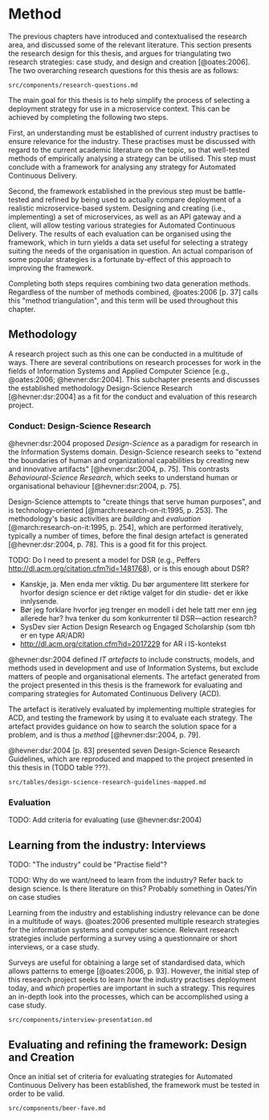 # Method

The previous chapters have introduced and contextualised the research area, and discussed some of the relevant literature. This section presents the research design for this thesis, and argues for triangulating two research strategies: case study, and design and creation [@oates:2006]. The two overarching research questions for this thesis are as follows:

```include
src/components/research-questions.md
```

The main goal for this thesis is to help simplify the process of selecting a deployment strategy for use in a microservice context. This can be achieved by completing the following two steps.

First, an understanding must be established of current industry practises to ensure relevance for the industry. These practises must be discussed with regard to the current academic literature on the topic, so that well-tested methods of empirically analysing a strategy can be utilised. This step must conclude with a framework for analysing any strategy for Automated Continuous Delivery.

Second, the framework established in the previous step must be battle-tested and refined by being used to actually compare deployment of a realistic microservice-based system. Designing and creating (i.e., implementing) a set of microservices, as well as an API gateway and a client, will allow testing various strategies for Automated Continuous Delivery. The results of each evaluation can be organised using the framework, which in turn yields a data set useful for selecting a strategy suiting the needs of the organisation in question. An actual comparison of some popular strategies is a fortunate by-effect of this approach to improving the framework.

Completing both steps requires combining two data generation methods. Regardless of the number of methods combined, @oates:2006 [p. 37] calls this "method triangulation", and this term will be used throughout this chapter.

## Methodology

A research project such as this one can be conducted in a multitude of ways. There are several contributions on research processes for work in the fields of Information Systems and Applied Computer Science [e.g., @oates:2006; @hevner:dsr:2004]. This subchapter presents and discusses the established methodology Design-Science Research [@hevner:dsr:2004] as a fit for the conduct and evaluation of this research project.

### Conduct: Design-Science Research

@hevner:dsr:2004 proposed _Design-Science_ as a paradigm for research in the Information Systems domain. Design-Science research seeks to "extend the boundaries of human and organizational capabilities by creating new and innovative artifacts" [@hevner:dsr:2004, p. 75]. This contrasts _Behavioural-Science Research_, which seeks to understand human or organisational behaviour [@hevner:dsr:2004, p. 75].

Design-Science attempts to "create things that serve human purposes", and is technology-oriented [@march:research-on-it:1995, p. 253]. The methodology's basic activities are _building_ and _evaluation_ [@march:research-on-it:1995, p. 254], which are performed iteratively, typically a number of times, before the final design artefact is generated [@hevner:dsr:2004, p. 78]. This is a good fit for this project.

TODO: Do I need to present a model for DSR (e.g., Peffers http://dl.acm.org/citation.cfm?id=1481768), or is this enough about DSR?

- Kanskje, ja. Men enda mer viktig. Du bør argumentere litt sterkere for hvorfor design science er det riktige valget for din studie- det er ikke innlysende.
- Bør jeg forklare hvorfor jeg trenger en modell i det hele tatt mer enn jeg allerede har? hva tenker du som konkurrenter til DSR—action research?
- SysDev sier Action Design Research og Engaged Scholarship (som tbh er en type AR/ADR)
- http://dl.acm.org/citation.cfm?id=2017229 for AR i IS-kontekst

@hevner:dsr:2004 defined _IT artefacts_ to include constructs, models, and methods used in development and use of Information Systems, but exclude matters of people and organisational elements. The artefact generated from the project presented in this thesis is the framework for evaluating and comparing strategies for Automated Continuous Delivery (ACD).

The artefact is iteratively evaluated by implementing multiple strategies for ACD, and testing the framework by using it to evaluate each strategy. The artefact provides guidance on how to search the solution space for a problem, and is thus a _method_ [@hevner:dsr:2004, p. 79].

@hevner:dsr:2004 [p. 83] presented seven Design-Science Research Guidelines, which are reproduced and mapped to the project presented in this thesis in (TODO table ???).

```include
src/tables/design-science-research-guidelines-mapped.md
```

### Evaluation

TODO: Add criteria for evaluating (use @hevner:dsr:2004)

## Learning from the industry: Interviews

TODO: "The industry" could be "Practise field"?

TODO: Why do we want/need to learn from the industry? Refer back to design science. Is there literature on this? Probably something in Oates/Yin on case studies

Learning from the industry and establishing industry relevance can be done in a multitude of ways. @oates:2006 presented multiple research strategies for the information systems and computer science. Relevant research strategies include performing a survey using a questionnaire or short interviews, or a case study.

Surveys are useful for obtaining a large set of standardised data, which allows patterns to emerge [@oates:2006, p. 93]. However, the initial step of this research project seeks to learn _how_ the industry practises deployment today, and _which_ properties are important in such a strategy. This requires an in-depth look into the processes, which can be accomplished using a case study.

```include
src/components/interview-presentation.md
```

## Evaluating and refining the framework: Design and Creation

Once an initial set of criteria for evaluating strategies for Automated Continuous Delivery has been established, the framework must be tested in order to be valid.

```include
src/components/beer-fave.md
```
